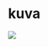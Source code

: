 # kuva

<img src="https://github.com/NooraVino/ot-harjoitustyo/blob/master/GiftWish/Dokumentointi/arkkitehtuuri/pakkauskaavio.jpg">
